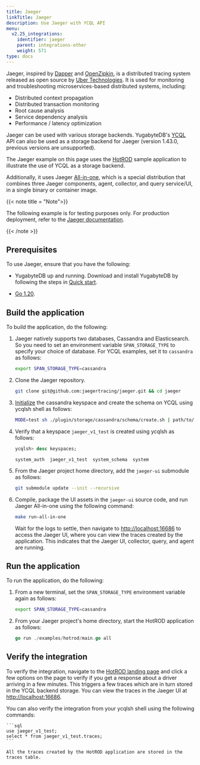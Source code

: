 ```yaml
---
title: Jaeger
linkTitle: Jaeger
description: Use Jaeger with YCQL API
menu:
  v2.25_integrations:
    identifier: jaeger
    parent: integrations-other
    weight: 571
type: docs
---
```


Jaeger, inspired by [Dapper](https://research.google.com/pubs/pub36356.html) and [OpenZipkin](http://zipkin.io/), is a distributed tracing system released as open source by [Uber Technologies](http://uber.github.io/). It is used for monitoring and troubleshooting microservices-based distributed systems, including:

- Distributed context propagation
- Distributed transaction monitoring
- Root cause analysis
- Service dependency analysis
- Performance / latency optimization

Jaeger can be used with various storage backends. YugabyteDB's [YCQL](../../api/ycql/) API can also be used as a storage backend for Jaeger (version 1.43.0, previous versions are unsupported).

The Jaeger example on this page uses the [HotROD](https://www.jaegertracing.io/docs/1.43/getting-started/#sample-app-hotrod) sample application to illustrate the use of YCQL as a storage backend.

Additionally, it uses Jaeger [All-in-one](https://www.jaegertracing.io/docs/1.43/deployment/#all-in-one), which is a special distribution that combines three Jaeger components, agent, collector, and query service/UI, in a single binary or container image.

{{< note title = "Note">}}

The following example is for testing purposes only. For production deployment, refer to the [Jaeger documentation](https://www.jaegertracing.io/docs/1.18/).

{{< /note >}}

## Prerequisites

To use Jaeger, ensure that you have the following:

- YugabyteDB up and running. Download and install YugabyteDB by following the steps in [Quick start](/preview/quick-start/macos/).

- [Go 1.20](https://go.dev/doc/go1.20).

## Build the application

To build the application, do the following:

1. Jaeger natively supports two databases, Cassandra and Elasticsearch. So you need to set an environment variable `SPAN_STORAGE_TYPE` to specify your choice of database. For YCQL examples, set it to `cassandra` as follows:

    ```sh
    export SPAN_STORAGE_TYPE=cassandra
    ```

1. Clone the Jaeger repository.

    ```sh
    git clone git@github.com:jaegertracing/jaeger.git && cd jaeger
    ```

1. [Initialize](https://www.jaegertracing.io/docs/1.43/deployment/#schema-script) the cassandra keyspace and create the schema on YCQL using ycqlsh shell as follows:

    ```sh
    MODE=test sh ./plugin/storage/cassandra/schema/create.sh | path/to/ycqlsh
    ```

1. Verify that a keyspace `jaeger_v1_test` is created using ycqlsh as follows:

    ```sql
    ycqlsh> desc keyspaces;
    ```

    ```output
    system_auth  jaeger_v1_test  system_schema  system
    ```

1. From the Jaeger project home directory, add the `jaeger-ui` submodule as follows:

    ```sh
    git submodule update --init --recursive
    ```

1. Compile, package the UI assets in the `jaeger-ui` source code, and run Jaeger All-in-one using the following command:

    ```sh
    make run-all-in-one
    ```

    Wait for the logs to settle, then navigate to <http://localhost:16686> to access the Jaeger UI, where you can view the traces created by the application. This indicates that the Jaeger UI, collector, query, and agent are running.

## Run the application

To run the application, do the following:

1. From a new terminal, set the `SPAN_STORAGE_TYPE` environment variable again as follows:

    ```sh
    export SPAN_STORAGE_TYPE=cassandra
    ```

1. From your Jaeger project's home directory, start the HotROD application as follows:

    ```go
    go run ./examples/hotrod/main.go all
    ```

## Verify the integration

To verify the integration, navigate to the [HotROD landing page](http://localhost:8080) and click a few options on the page to verify if you get a response about a driver arriving in a few minutes. This triggers a few traces which are in turn stored in the YCQL backend storage. You can view the traces in the Jaeger UI at <http://localhost:16686>.

You can also verify the integration from your ycqlsh shell using the following commands:

    ```sql
    use jaeger_v1_test;
    select * from jaeger_v1_test.traces;
    ```

    All the traces created by the HotROD application are stored in the traces table.
